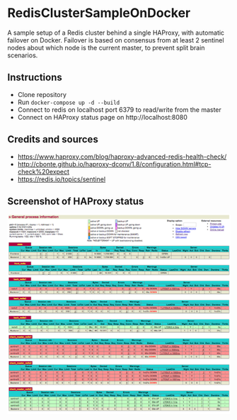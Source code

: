 # RedisClusterSampleOnDocker
A sample setup of a Redis cluster behind a single HAProxy, with automatic failover on Docker.
Failover is based on consensus from at least 2 sentinel nodes about which node is the current master, to prevent split brain scenarios.

## Instructions
* Clone repository
* Run `docker-compose up -d --build`
* Connect to redis on localhost port 6379 to read/write from the master
* Connect on HAProxy status page on http://localhost:8080

## Credits and sources
* https://www.haproxy.com/blog/haproxy-advanced-redis-health-check/
* http://cbonte.github.io/haproxy-dconv/1.8/configuration.html#tcp-check%20expect
* https://redis.io/topics/sentinel

## Screenshot of HAProxy status
<img src='screenshots/haproxy-status.png' />

